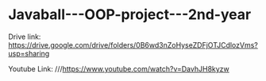 # Javaball---OOP-project---2nd-year
Drive link: https://drive.google.com/drive/folders/0B6wd3nZoHyseZDFjOTJCdlozVms?usp=sharing


Youtube Link: ///https://www.youtube.com/watch?v=DavhJH8kyzw
